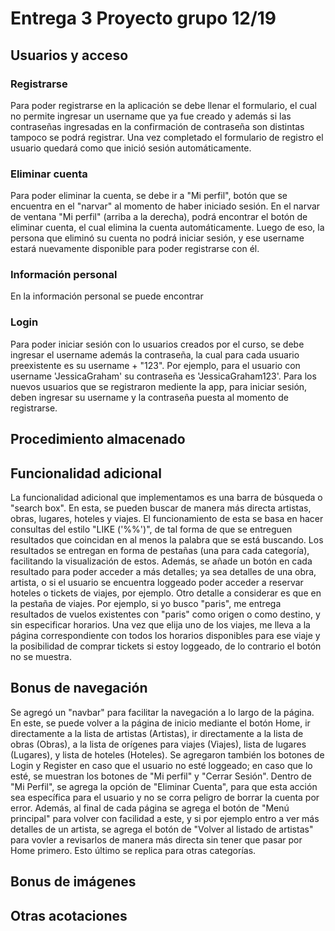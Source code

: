 # Entrega 3 Proyecto grupo 12/19

## Usuarios y acceso
### Registrarse
Para poder registrarse en la aplicación se debe llenar el formulario, el cual no permite ingresar un username que ya fue creado y además si las contraseñas ingresadas en la confirmación de contraseña son distintas tampoco se podrá registrar. Una vez completado el formulario de registro el usuario quedará como que inició sesión automáticamente.

### Eliminar cuenta
Para poder eliminar la cuenta, se debe ir a "Mi perfil", botón que se encuentra en el "narvar" al momento de haber iniciado sesión. En el narvar de ventana "Mi perfil" (arriba a la derecha), podrá encontrar el botón de eliminar cuenta, el cual elimina la cuenta automáticamente. Luego de eso, la persona que eliminó su cuenta no podrá iniciar sesión, y ese username estará nuevamente disponible para poder registrarse con él.

### Información personal
En la información personal se puede encontrar 

### Login 
Para poder iniciar sesión con lo usuarios creados por el curso, se debe ingresar el username además la contraseña, la cual para cada usuario preexistente es su username + "123". Por ejemplo, para el usuario con username 'JessicaGraham' su contraseña es 'JessicaGraham123'. Para los nuevos usuarios que se registraron mediente la app, para iniciar sesión, deben ingresar su username y la contraseña puesta al momento de registrarse.

## Procedimiento almacenado


## Funcionalidad adicional
La funcionalidad adicional que implementamos es una barra de búsqueda o "search box". En esta, se pueden buscar de manera más directa artistas, obras, lugares, hoteles y viajes. El funcionamiento de esta se basa en hacer consultas del estilo "LIKE ('%%')", de tal forma de que se entreguen resultados que coincidan en al menos la palabra que se está buscando. Los resultados se entregan en forma de pestañas (una para cada categoría), facilitando la visualización de estos. Además, se añade un botón en cada resultado para poder acceder a más detalles; ya sea detalles de una obra, artista, o si el usuario se encuentra loggeado poder acceder a reservar hoteles o tickets de viajes, por ejemplo. 
Otro detalle a considerar es que en la pestaña de viajes. Por ejemplo, si yo busco "paris", me entrega resultados de vuelos existentes con "paris" como origen o como destino, y sin especificar horarios. Una vez que elija uno de los viajes, me lleva a la página correspondiente con todos los horarios disponibles para ese viaje y la posibilidad de comprar tickets si estoy loggeado, de lo contrario el botón no se muestra.

## Bonus de navegación
Se agregó un "navbar" para facilitar la navegación a lo largo de la página. En este, se puede volver a la página de inicio mediante el botón Home, ir directamente a la lista de artistas (Artistas), ir directamente a la lista de obras (Obras), a la lista de orígenes para viajes (Viajes), lista de lugares (Lugares), y lista de hoteles (Hoteles). Se agregaron también los botones de Login y Register en caso que el usuario no esté loggeado; en caso que lo esté, se muestran los botones de "Mi perfil" y "Cerrar Sesión". Dentro de "Mi Perfil", se agrega la opción de "Eliminar Cuenta", para que esta acción sea específica para el usuario y no se corra peligro de borrar la cuenta por error.
Además, al final de cada página se agrega el botón de "Menú principal" para volver con facilidad a este, y si por ejemplo entro a ver más detalles de un artista, se agrega el botón de "Volver al listado de artistas" para vovler a revisarlos de manera más directa sin tener que pasar por Home primero. Esto último se replica para otras categorías.

## Bonus de imágenes


## Otras acotaciones